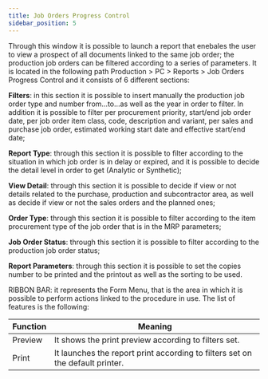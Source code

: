 ```yaml
---
title: Job Orders Progress Control
sidebar_position: 5
---
```


Through this window it is possible to launch a report that enebales the user to view a prospect of all documents linked to the same job order; the production job orders can be filtered according to a series of parameters. It is located in the following path Production > PC > Reports > Job Orders Progress Control and it consists of 6 different sections:

**Filters**: in this section it is possible to insert manually the production job order type and number from…to…as well as the year in order to filter. In addition it is possible to filter per procurement priority, start/end job order date, per job order item class, code, description and variant, per sales and purchase job order, estimated working start date and effective start/end date;

**Report Type**: through this section it is possible to filter according to the situation in which job order is in delay or expired, and it is possible to decide the detail level in order to get (Analytic or Synthetic);

**View Detail**: through this section it is possible to decide if view or not details related to the purchase, production and subcontractor area, as well as decide if view or not the sales orders and the planned ones;

**Order Type**: through this section it is possible to filter according to the item procurement type of the job order that is in the MRP parameters;

**Job Order Status**: through this section it is possible to filter according to the production job order status;

**Report Parameters**: through this section it is possible to set the copies number to be printed and the printout as well as the sorting to be used.

RIBBON BAR: it represents the Form Menu, that is the area in which it is possible to perform actions linked to the procedure in use. The list of features is the following: 





| Function | Meaning |
| --- | --- |
| Preview | It shows the print preview according to filters set. |
| Print | It launches the report print according to filters set on the default printer. |






